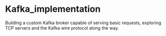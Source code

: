 # Kafka_implementation
Building a custom Kafka broker capable of serving basic requests, exploring TCP servers and the Kafka wire protocol along the way.
